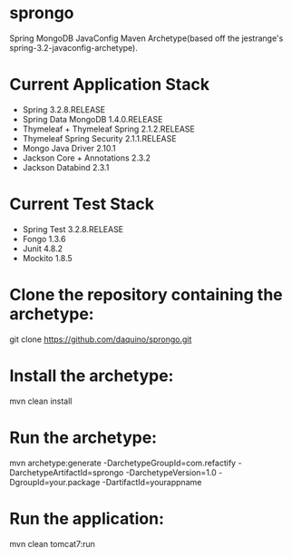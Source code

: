 sprongo
===============================

Spring MongoDB JavaConfig Maven Archetype(based off the jestrange's spring-3.2-javaconfig-archetype).

Current Application Stack
===============================
- Spring 3.2.8.RELEASE
- Spring Data MongoDB 1.4.0.RELEASE
- Thymeleaf + Thymeleaf Spring 2.1.2.RELEASE
- Thymeleaf Spring Security 2.1.1.RELEASE
- Mongo Java Driver 2.10.1
- Jackson Core + Annotations 2.3.2
- Jackson Databind 2.3.1

Current Test Stack
================================
- Spring Test 3.2.8.RELEASE
- Fongo 1.3.6
- Junit 4.8.2
- Mockito 1.8.5

Clone the repository containing the archetype:
==============================
git clone https://github.com/daquino/sprongo.git

Install the archetype:
==============================
mvn clean install

Run the archetype:
==============================
mvn archetype:generate -DarchetypeGroupId=com.refactify -DarchetypeArtifactId=sprongo -DarchetypeVersion=1.0 -DgroupId=your.package -DartifactId=yourappname

Run the application:
==============================
mvn clean tomcat7:run
